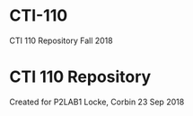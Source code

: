 # CTI-110
CTI 110 Repository Fall 2018
# CTI 110 Repository
Created for P2LAB1
Locke, Corbin
23 Sep 2018
